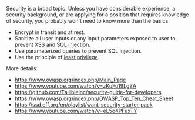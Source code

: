 Security is a broad topic.  Unless you have considerable experience, a security background, or are applying for a position that requires knowledge of security, you probably won't need to know more than the basics:

* Encrypt in transit and at rest.
* Sanitize all user inputs or any input parameters exposed to user to prevent [XSS](https://en.wikipedia.org/wiki/Cross-site_scripting) and [SQL injection](https://en.wikipedia.org/wiki/SQL_injection).
* Use parameterized queries to prevent SQL injection.
* Use the principle of [least privilege](https://en.wikipedia.org/wiki/Principle_of_least_privilege).

More details:
* https://www.owasp.org/index.php/Main_Page
* https://www.youtube.com/watch?v=zKuFu19LgZA
* https://github.com/FallibleInc/security-guide-for-developers
* https://www.owasp.org/index.php/OWASP_Top_Ten_Cheat_Sheet
* https://ssd.eff.org/en/playlist/want-security-starter-pack
* https://www.youtube.com/watch?v=eL5o4PFuxTY
